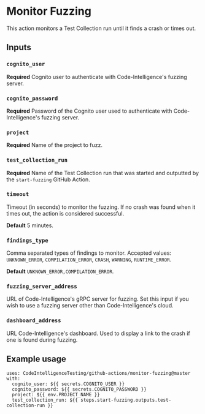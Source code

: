# Monitor Fuzzing

This action monitors a Test Collection run until it finds a crash or times out.

## Inputs

### `cognito_user`

**Required** Cognito user to authenticate with Code-Intelligence's fuzzing server.

### `cognito_password`

**Required** Password of the Cognito user used to authenticate with Code-Intelligence's fuzzing server.

### `project`

**Required** Name of the project to fuzz.

### `test_collection_run`

**Required** Name of the Test Collection run that was started and outputted by the `start-fuzzing` GitHub Action.

### `timeout`

Timeout (in seconds) to monitor the fuzzing. If no crash was found when it times out, the action is considered successful.

**Default** 5 minutes.

### `findings_type`

Comma separated types of findings to monitor. Accepted values: `UNKNOWN_ERROR`, `COMPILATION_ERROR`, `CRASH`, `WARNING`, `RUNTIME_ERROR`.

**Default** `UNKNOWN_ERROR,COMPILATION_ERROR`.

### `fuzzing_server_address`

URL of Code-Intelligence's gRPC server for fuzzing.
Set this input if you wish to use a fuzzing server other than Code-Intelligence's cloud.

### `dashboard_address`

URL Code-Intelligence's dashboard. Used to display a link to the crash if one is found during fuzzing. 


## Example usage

```
uses: CodeIntelligenceTesting/github-actions/monitor-fuzzing@master
with:
  cognito_user: ${{ secrets.COGNITO_USER }}
  cognito_password: ${{ secrets.COGNITO_PASSWORD }}
  project: ${{ env.PROJECT_NAME }}
  test_collection_run: ${{ steps.start-fuzzing.outputs.test-collection-run }}
```

